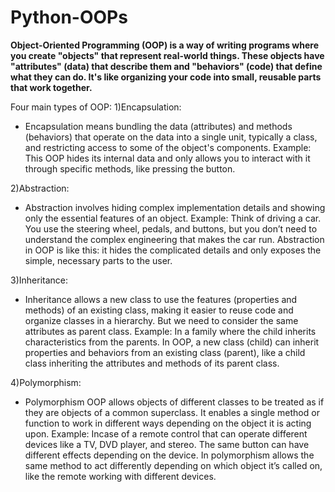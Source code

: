 # Python-OOPs
**Object-Oriented Programming (OOP) is a way of writing programs where you create "objects" that represent real-world things. 
These objects have "attributes" (data) that describe them and "behaviors" (code) that define what they can do. 
It's like organizing your code into small, reusable parts that work together.**

Four main types of OOP:
1)Encapsulation:
- Encapsulation means bundling the data (attributes) and methods (behaviors) that operate on the data into a single unit, typically a class, and restricting access to some of the object's components.
  Example: This OOP hides its internal data and only allows you to interact with it through specific methods, like pressing the button.

2)Abstraction:
- Abstraction involves hiding complex implementation details and showing only the essential features of an object.
  Example: Think of driving a car. You use the steering wheel, pedals, and buttons, but you don’t need to understand the complex engineering that makes the car run.
  Abstraction in OOP is like this: it hides the complicated details and only exposes the simple, necessary parts to the user.

3)Inheritance:
- Inheritance allows a new class to use the features (properties and methods) of an existing class, making it easier to reuse code and organize classes in a hierarchy.
  But we need to consider the same attributes as parent class.
  Example: In a family where the child inherits characteristics from the parents. 
  In OOP, a new class (child) can inherit properties and behaviors from an existing class (parent), like a child class inheriting the attributes and methods of its parent class.

4)Polymorphism:
- Polymorphism OOP allows objects of different classes to be treated as if they are objects of a common superclass. 
  It enables a single method or function to work in different ways depending on the object it is acting upon.
  Example: Incase of a remote control that can operate different devices like a TV, DVD player, and stereo. The same button can have different effects depending on the device. 
  In polymorphism allows the same method to act differently depending on which object it’s called on, like the remote working with different devices.



